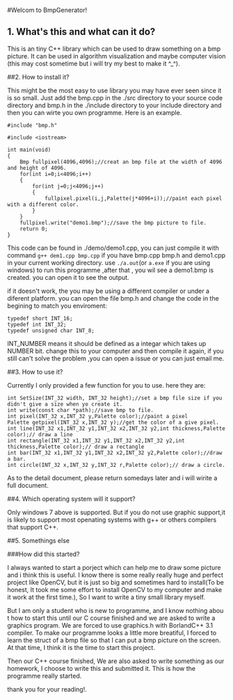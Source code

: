 #Welcom to BmpGenerator!



## 1. What's this and what can it do?

This is an tiny C++ library which can be used to draw something on a bmp picture. It can be used in algorithm visualization and maybe computer vision (this may cost sometime but i will try my best to make it ^_^).

##2. How to install it?

This might be the most easy to use library you may have ever seen since it is so small. Just add the bmp.cpp in the ./src directory to your source code directory and bmp.h in the ./include directory to your include directory and then you can wirte you own programme. Here is an example.

	#include "bmp.h"

	#include <iostream>

	int main(void)
	{
		Bmp fullpixel(4096,4096);//creat an bmp file at the width of 4096 and height of 4096.
		for(int i=0;i<4096;i++)
		{
			for(int j=0;j<4096;j++)
			{
				fullpixel.pixel(i,j,Palette(j*4096+i));//paint each pixel with a different color.
			}
		}
		fullpixel.write("demo1.bmp");//save the bmp picture to file.
		return 0;
	}

This code can be found in ./demo/demo1.cpp, you can just compile it with command `g++ dem1.cpp bmp.cpp` if you have bmp.cpp bmp.h and demo1.cpp in your current working directory. use `./a.out`(or `a.exe` if you are using windows) to run this programme ,after that , you wil see a demo1.bmp is created. you can open it to see the output.

if it doesn't work, the you may be using a different compiler or under a diferent platform. you can open the file bmp.h and change the code in the begining to match you enviroment:

	typedef short INT_16;
	typedef int INT_32;
	typedef unsigned char INT_8;

INT_NUMBER means it should be defined as a integar which takes up NUMBER bit. change this to your computer and then compile it again, if you still can't solve the problem ,you can open a issue or you can just email me.

##3. How to use it?

Currently I only provided a few function for you to use. here they are:

    int SetSize(INT_32 width, INT_32 height);//set a bmp file size if you didn't give a size when yo create it.
    int write(const char *path);//save bmp to file.
    int pixel(INT_32 x,INT_32 y,Palette color);//paint a pixel
    Palette getpixel(INT_32 x,INT_32 y);//get the color of a give pixel.
    int line(INT_32 x1,INT_32 y1,INT_32 x2,INT_32 y2,int thickness,Palette color);// draw a line
    int rectangle(INT_32 x1,INT_32 y1,INT_32 x2,INT_32 y2,int thickness,Palette color);// draw a rectangle
    int bar(INT_32 x1,INT_32 y1,INT_32 x2,INT_32 y2,Palette color);//draw a bar.
    int circle(INT_32 x,INT_32 y,INT_32 r,Palette color);// draw a circle.

As to the detail document, please return somedays later and i will wirite a full document.

##4. Which operating system will it support?

Only windows 7 above is supported. But if you do not use graphic support,it is likely to support most openating systems with g++ or others compilers that support C++. 

##5. Somethings else

###How did this started?

I always wanted to start a porject which can help me to draw some picture and i think this is useful. I know there is some really really huge and perfect project like OpenCV, but it is just so big and sometimes hard to install(To be honest, It took me some effort to install OpenCV to my computer and make it work at the first time.), So I want to write a tiny small library myself.

But I am only a student who is new to programme, and I know nothing abou t how to start this until our C course finished and we are asked to write a graphics program. We are forced to use graphics.h with BorlandC++ 3.1 compiler. To make our programme looks a little more breatiful, I forced to learn the struct of a bmp file so that I can put a bmp picture on the screen. At that time, I think it is the time to start this project.

Then our C++ course finished, We are also asked to write something as our homework, I choose to write this and submitted it. This is how the programme really started.

thank you for your reading!.
